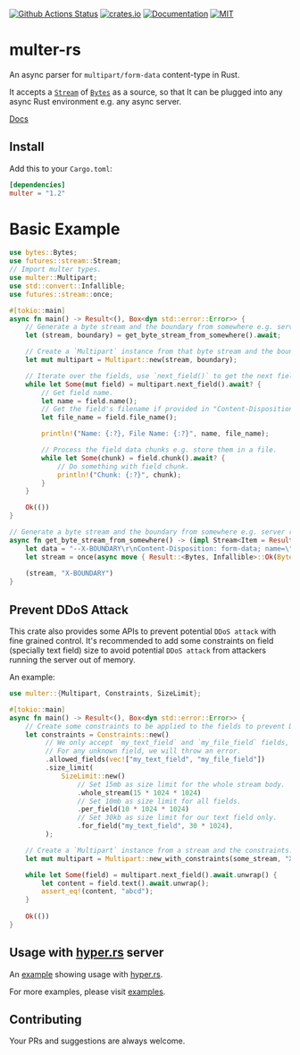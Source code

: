 [![Github Actions Status](https://github.com/rousan/multer-rs/workflows/Test/badge.svg)](https://github.com/rousan/multer-rs/actions)
[![crates.io](https://img.shields.io/crates/v/multer.svg)](https://crates.io/crates/multer)
[![Documentation](https://docs.rs/multer/badge.svg)](https://docs.rs/multer)
[![MIT](https://img.shields.io/crates/l/multer.svg)](./LICENSE)

# multer-rs

An async parser for `multipart/form-data` content-type in Rust.

It accepts a [`Stream`](https://docs.rs/futures/0.3.5/futures/stream/trait.Stream.html) of [`Bytes`](https://docs.rs/bytes/0.5.4/bytes/struct.Bytes.html) as
a source, so that It can be plugged into any async Rust environment e.g. any async server.

[Docs](https://docs.rs/multer)

## Install    

Add this to your `Cargo.toml`:

```toml
[dependencies]
multer = "1.2"
```

# Basic Example

```rust
use bytes::Bytes;
use futures::stream::Stream;
// Import multer types.
use multer::Multipart;
use std::convert::Infallible;
use futures::stream::once;

#[tokio::main]
async fn main() -> Result<(), Box<dyn std::error::Error>> {
    // Generate a byte stream and the boundary from somewhere e.g. server request body.
    let (stream, boundary) = get_byte_stream_from_somewhere().await;

    // Create a `Multipart` instance from that byte stream and the boundary.
    let mut multipart = Multipart::new(stream, boundary);

    // Iterate over the fields, use `next_field()` to get the next field.
    while let Some(mut field) = multipart.next_field().await? {
        // Get field name.
        let name = field.name();
        // Get the field's filename if provided in "Content-Disposition" header.
        let file_name = field.file_name();

        println!("Name: {:?}, File Name: {:?}", name, file_name);

        // Process the field data chunks e.g. store them in a file.
        while let Some(chunk) = field.chunk().await? {
            // Do something with field chunk.
            println!("Chunk: {:?}", chunk);
        }
    }

    Ok(())
}

// Generate a byte stream and the boundary from somewhere e.g. server request body.
async fn get_byte_stream_from_somewhere() -> (impl Stream<Item = Result<Bytes, Infallible>>, &'static str) {
    let data = "--X-BOUNDARY\r\nContent-Disposition: form-data; name=\"my_text_field\"\r\n\r\nabcd\r\n--X-BOUNDARY--\r\n";
    let stream = once(async move { Result::<Bytes, Infallible>::Ok(Bytes::from(data)) });
    
    (stream, "X-BOUNDARY")
}
``` 

## Prevent DDoS Attack

This crate also provides some APIs to prevent potential `DDoS attack` with fine grained control. It's recommended to add some constraints
on field (specially text field) size to avoid potential `DDoS attack` from attackers running the server out of memory.

An example:

```rust
use multer::{Multipart, Constraints, SizeLimit};

#[tokio::main]
async fn main() -> Result<(), Box<dyn std::error::Error>> {
    // Create some constraints to be applied to the fields to prevent DDoS attack.
    let constraints = Constraints::new()
         // We only accept `my_text_field` and `my_file_field` fields,
         // For any unknown field, we will throw an error.
         .allowed_fields(vec!["my_text_field", "my_file_field"])
         .size_limit(
             SizeLimit::new()
                 // Set 15mb as size limit for the whole stream body.
                 .whole_stream(15 * 1024 * 1024)
                 // Set 10mb as size limit for all fields.
                 .per_field(10 * 1024 * 1024)
                 // Set 30kb as size limit for our text field only.
                 .for_field("my_text_field", 30 * 1024),
         );

    // Create a `Multipart` instance from a stream and the constraints.
    let mut multipart = Multipart::new_with_constraints(some_stream, "X-BOUNDARY", constraints);

    while let Some(field) = multipart.next_field().await.unwrap() {
        let content = field.text().await.unwrap();
        assert_eq!(content, "abcd");
    } 
   
    Ok(())
}
```

## Usage with [hyper.rs](https://hyper.rs/) server

An [example](https://github.com/rousan/multer-rs/blob/master/examples/hyper_server_example.rs) showing usage with [hyper.rs](https://hyper.rs/).

For more examples, please visit [examples](https://github.com/rousan/multer-rs/tree/master/examples).

## Contributing

Your PRs and suggestions are always welcome.
